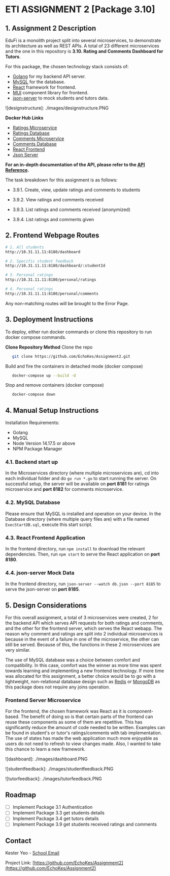 # ETI ASSIGNMENT 2 [Package 3.10]

## 1. Assignment 2 Description

EduFi is a monolith project split into several microservices, to demonstrate its architecture as well as REST APIs. A total of 23 different microservices and the one in this repository is **3.10. Rating and Comments Dashboard for Tutors**.

For this package, the chosen technology stack consists of:

- [Golang](https://go.dev/) for my backend API server.
- [MySQL](https://www.mysql.com/) for the database.
- [React](https://reactjs.org/) framework for frontend.
- [MUI](https://mui.com/) component library for frontend.
- [json-server](https://www.npmjs.com/package/json-server) to mock students and tutors data.

![designstructure]: ./images/designstructure.PNG

**Docker Hub Links**

- [Ratings Microservice](https://hub.docker.com/repository/docker/echokes/18-rating_ms_image)
- [Ratings Database](https://hub.docker.com/repository/docker/echokes/18-rating_db_image)
- [Comments Microservice](https://hub.docker.com/repository/docker/echokes/18-comment_ms_image)
- [Comments Database](https://hub.docker.com/repository/docker/echokes/18-comment_db_image)
- [React Frontend](https://hub.docker.com/repository/docker/echokes/18-frontend_react_image)
- [Json Server](https://hub.docker.com/repository/docker/echokes/18-json_server_image)

**For an in-depth documentation of the API, please refer to the [API Reference](API_Reference.md).**

The task breakdown for this assignment is as follows:

- 3.9.1. Create, view, update ratings and comments to students

- 3.9.2. View ratings and comments received

- 3.9.3. List ratings and comments received (anonymized)

- 3.9.4. List ratings and comments given

## 2. Frontend Webpage Routes

```sh
# 1. All students
http://10.31.11.11:8180/dashboard

# 2. Specific student feedback
http://10.31.11.11:8180/dashboard/:studentId

# 3. Personal ratings
http://10.31.11.11:8180/personal/ratings

# 4. Personal ratings
http://10.31.11.11:8180/personal/comments

```

Any non-matching routes will be brought to the Error Page.

## 3. Deployment Instructions

To deploy, either run docker commands or clone this repository to run docker compose commands.

**Clone Repository Method**
Clone the repo

```sh
   git clone https://github.com/EchoKes/Assignment2.git
```

Build and fire the containers in detached mode (docker compose)

```sh
   docker-compose up --build -d
```

Stop and remove containers (docker compose)

```sh
   docker-compose down
```

## 4. Manual Setup Instructions

Installation Requirements:

- Golang
- MySQL
- Node Version 14.17.5 or above
- NPM Package Manager

### 4.1. Backend start up

In the Microservices directory (where multiple microservices are), cd into each individual folder and do `go run *.go` to start running the server. On successful setup, the server will be available on **port 8181** for ratings microservice and **port 8182** for comments microservice.

### 4.2. MySQL Database

Please ensure that MySQL is installed and operation on your device. In the Database directory (where multiple query files are) with a file named `ExecStartDB.sql`, execute this start script.

### 4.3. React Frontend Application

In the frontend directory, run `npm install` to download the relevant dependencies. Then, run `npm start` to serve the React application on **port 8180**.

### 4.4. json-server Mock Data

In the frontend directory, run `json-server --watch db.json --port 8185` to serve the json-server on **port 8185**.

## 5. Design Considerations

For this overall assignment, a total of 3 microservices were created, 2 for the backend API which serves API requests for both ratings and comments, and the other for the frontend server, which serves the React webapp. The reason why comment and ratings are split into 2 individual microservices is because in the event of a failure in one of the microservice, the other can still be served. Because of this, the functions in these 2 microservices are very similar.

The use of MySQL database was a choice between comfort and compatibility. In this case, comfort was the winner as more time was spent towards learning and implementing a new frontend technology. If more time was allocated for this assignment, a better choice would be to go with a lightweight, non-relational database design such as [Redis](https://redis.io/) or [MongoDB](https://www.mongodb.com/) as this package does not require any joins operation.

### Frontend Server Microservice

For the frontend, the chosen framework was React as it is component-based. The benefit of doing so is that certain parts of the frontend can reuse these components as some of them are repetitive. This has significantly reduce the amount of code needed to be written. Examples can be found in student's or tutor's ratings/comments with tab implementation. The use of states has made the web application much more enjoyable as users do not need to refresh to view changes made. Also, I wanted to take this chance to learn a new framework.

![dashboard]: ./images/dashboard.PNG

![studentfeedback]: ./images/studentfeedback.PNG

![tutorfeedback]: ./images/tutorfeedback.PNG

## Roadmap

- [ ] Implement Package 3.1 Authentication
- [ ] Implement Package 3.3 get students details
- [ ] Implement Package 3.4 get tutors details
- [ ] Implement Package 3.9 get students received ratings and comments

## Contact

Kester Yeo - [School Email](mailto:s10185261@connect.np.edu.sg)

Project Link: [https://github.com/EchoKes/Assignment2](https://github.com/EchoKes/Assignment2)
